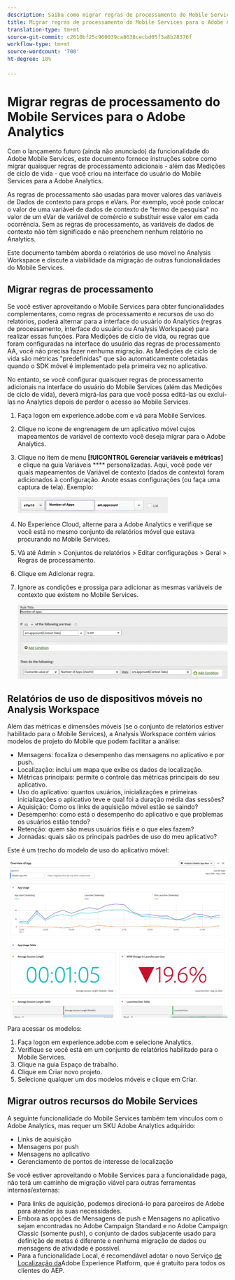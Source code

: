 ```yaml
---
description: Saiba como migrar regras de processamento do Mobile Services para a Adobe Analytics
title: Migrar regras de processamento do Mobile Services para o Adobe Analytics
translation-type: tm+mt
source-git-commit: c2610bf25c960039ca8638cecbd05f3a8b28376f
workflow-type: tm+mt
source-wordcount: '700'
ht-degree: 18%

---
```



# Migrar regras de processamento do Mobile Services para o Adobe Analytics

Com o lançamento futuro (ainda não anunciado) da funcionalidade do Adobe Mobile Services, este documento fornece instruções sobre como migrar quaisquer regras de processamento adicionais - além das Medições de ciclo de vida - que você criou na interface do usuário do Mobile Services para a Adobe Analytics.

As regras de processamento são usadas para mover valores das variáveis de Dados de contexto para props e eVars. Por exemplo, você pode colocar o valor de uma variável de dados de contexto de &quot;termo de pesquisa&quot; no valor de um eVar de variável de comércio e substituir esse valor em cada ocorrência. Sem as regras de processamento, as variáveis de dados de contexto não têm significado e não preenchem nenhum relatório no Analytics.

Este documento também aborda o relatórios de uso móvel no Analysis Workspace e discute a viabilidade da migração de outras funcionalidades do Mobile Services.

## Migrar regras de processamento

Se você estiver aproveitando o Mobile Services para obter funcionalidades complementares, como regras de processamento e recursos de uso do relatórios, poderá alternar para a interface do usuário do Analytics (regras de processamento, interface do usuário ou Analysis Workspace) para realizar essas funções. Para Medições de ciclo de vida, ou regras que foram configuradas na interface do usuário das regras de processamento AA, você não precisa fazer nenhuma migração. As Medições de ciclo de vida são métricas &quot;predefinidas&quot; que são automaticamente coletadas quando o SDK móvel é implementado pela primeira vez no aplicativo.

No entanto, se você configurar quaisquer regras de processamento adicionais na interface do usuário do Mobile Services (além das Medições de ciclo de vida), deverá migrá-las para que você possa editá-las ou excluí-las no Analytics depois de perder o acesso ao Mobile Services.

1. Faça logon em experience.adobe.com e vá para Mobile Services.
1. Clique no ícone de engrenagem de um aplicativo móvel cujos mapeamentos de variável de contexto você deseja migrar para o Adobe Analytics.
1. Clique no item de menu **[!UICONTROL Gerenciar variáveis e métricas]** e clique na guia Variáveis **** personalizadas. Aqui, você pode ver quais mapeamentos de Variável de contexto (dados de contexto) foram adicionados à configuração. Anote essas configurações (ou faça uma captura de tela). Exemplo:

   ![Variável de contexto](assets/context-var.png)

1. No Experience Cloud, alterne para a Adobe Analytics e verifique se você está no mesmo conjunto de relatórios móvel que estava procurando no Mobile Services.
1. Vá até Admin > Conjuntos de relatórios > Editar configurações > Geral > Regras de processamento.
1. Clique em Adicionar regra.
1. Ignore as condições e prossiga para adicionar as mesmas variáveis de contexto que existem no Mobile Services.

   ![Regra de processamento](assets/proc-rule.png)

## Relatórios de uso de dispositivos móveis no Analysis Workspace

Além das métricas e dimensões móveis (se o conjunto de relatórios estiver habilitado para o Mobile Services), a Analysis Workspace contém vários modelos de projeto do Mobile que podem facilitar a análise:

* Mensagens: focaliza o desempenho das mensagens no aplicativo e por push.
* Localização: inclui um mapa que exibe os dados de localização.
* Métricas principais: permite o controle das métricas principais do seu aplicativo.
* Uso do aplicativo: quantos usuários, inicializações e primeiras inicializações o aplicativo teve e qual foi a duração média das sessões?
* Aquisição: Como os links de aquisição móvel estão se saindo?
* Desempenho: como está o desempenho do aplicativo e que problemas os usuários estão tendo?
* Retenção: quem são meus usuários fiéis e o que eles fazem?
* Jornadas: quais são os principais padrões de uso do meu aplicativo?

Este é um trecho do modelo de uso do aplicativo móvel:

![Uso do aplicativo móvel](assets/mobile-app-usage.png)

Para acessar os modelos:

1. Faça logon em experience.adobe.com e selecione Analytics.
1. Verifique se você está em um conjunto de relatórios habilitado para o Mobile Services.
1. Clique na guia Espaço de trabalho.
1. Clique em Criar novo projeto.
1. Selecione qualquer um dos modelos móveis e clique em Criar.

## Migrar outros recursos do Mobile Services

A seguinte funcionalidade do Mobile Services também tem vínculos com o Adobe Analytics, mas requer um SKU Adobe Analytics adquirido:

* Links de aquisição
* Mensagens por push
* Mensagens no aplicativo
* Gerenciamento de pontos de interesse de localização

Se você estiver aproveitando o Mobile Services para a funcionalidade paga, não terá um caminho de migração viável para outras ferramentas internas/externas:

* Para links de aquisição, podemos direcioná-lo para parceiros de Adobe para atender às suas necessidades.
* Embora as opções de Mensagens de push e Mensagens no aplicativo sejam encontradas no Adobe Campaign Standard e no Adobe Campaign Classic (somente push), o conjunto de dados subjacente usado para definição de metas é diferente e nenhuma migração de dados ou mensagens de atividade é possível.
* Para a funcionalidade Local, é recomendável adotar o novo Serviço [de Localização da](https://www.adobe.com/experience-platform/location-service.html)Adobe Experience Platform, que é gratuito para todos os clientes do AEP.
